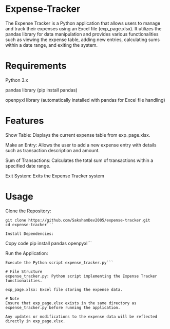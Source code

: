 # Expense-Tracker

The Expense Tracker is a Python application that allows users to manage and track their expenses using an Excel file (exp_page.xlsx). It utilizes the pandas library for data manipulation and provides various functionalities such as viewing the expense table, adding new entries, calculating sums within a date range, and exiting the system.

# Requirements
Python 3.x

pandas library (pip install pandas)

openpyxl library (automatically installed with pandas for Excel file handling)

# Features
Show Table: Displays the current expense table from exp_page.xlsx.

Make an Entry: Allows the user to add a new expense entry with details such as transaction description and amount.

Sum of Transactions: Calculates the total sum of transactions within a specified date range.

Exit System: Exits the Expense Tracker system

# Usage
Clone the Repository:

```
git clone https://github.com/SakshamDev2005/expense-tracker.git
cd expense-tracker```

Install Dependencies:

```
Copy code
pip install pandas openpyxl```

Run the Application:

```
Execute the Python script expense_tracker.py```

# File Structure
expense_tracker.py: Python script implementing the Expense Tracker functionalities.

exp_page.xlsx: Excel file storing the expense data.

# Note
Ensure that exp_page.xlsx exists in the same directory as expense_tracker.py before running the application.

Any updates or modifications to the expense data will be reflected directly in exp_page.xlsx.
